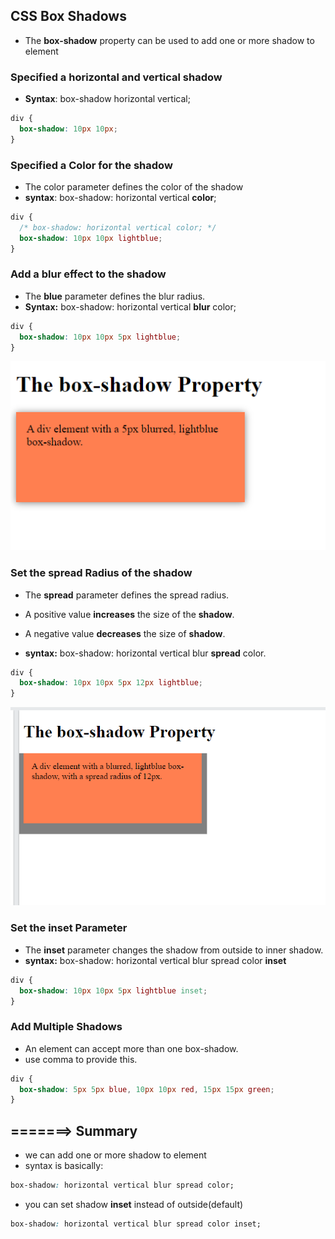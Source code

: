 ## CSS Box Shadows
* The **box-shadow** property can be used to add one or more shadow to element

### Specified a horizontal and vertical shadow
* **Syntax**: box-shadow horizontal vertical;

```css
div {
  box-shadow: 10px 10px;
}
```

### Specified a Color  for the shadow
* The color parameter defines the color of the shadow
* **syntax**: box-shadow: horizontal vertical **color**;
```css
div {
  /* box-shadow: horizontal vertical color; */
  box-shadow: 10px 10px lightblue;
}
```

### Add a blur effect to the shadow
* The **blue** parameter defines the blur radius.
* **Syntax:** box-shadow: horizontal vertical **blur** color;
```css
div {
  box-shadow: 10px 10px 5px lightblue;
}
```
![](./blur-shadow.png)

### Set the  spread Radius of the shadow
* The **spread** parameter defines  the spread radius.
* A positive value **increases** the size of the **shadow**.
* A negative  value **decreases**  the size of **shadow**.

* **syntax:** box-shadow: horizontal vertical blur **spread** color.

```css
div {
  box-shadow: 10px 10px 5px 12px lightblue;
}   
```
![](./spread.png)

### Set the inset Parameter
* The **inset** parameter  changes the shadow from outside to inner shadow.
* **syntax:** box-shadow: horizontal vertical blur spread color **inset**
```css
div {
  box-shadow: 10px 10px 5px lightblue inset;
}
```
### Add Multiple Shadows
* An element can accept more than one box-shadow.
* use comma to provide this.

```css
div {
  box-shadow: 5px 5px blue, 10px 10px red, 15px 15px green;
}
```

## =======> Summary
* we can add one or more shadow to element
* syntax is basically: 
```css
box-shadow: horizontal vertical blur spread color;
```
* you can set shadow **inset** instead of outside(default)
```css
box-shadow: horizontal vertical blur spread color inset;
``` 
